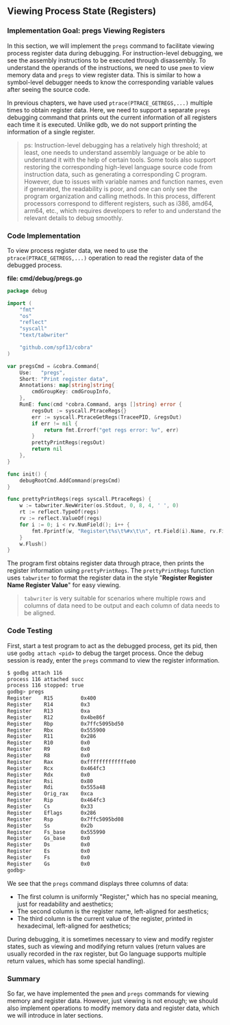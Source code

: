 ## Viewing Process State (Registers)

### Implementation Goal: pregs Viewing Registers

In this section, we will implement the `pregs` command to facilitate viewing process register data during debugging. For instruction-level debugging, we see the assembly instructions to be executed through disassembly. To understand the operands of the instructions, we need to use `pmem` to view memory data and `pregs` to view register data. This is similar to how a symbol-level debugger needs to know the corresponding variable values after seeing the source code.

In previous chapters, we have used `ptrace(PTRACE_GETREGS,...)` multiple times to obtain register data. Here, we need to support a separate `pregs` debugging command that prints out the current information of all registers each time it is executed. Unlike gdb, we do not support printing the information of a single register.

> ps: Instruction-level debugging has a relatively high threshold; at least, one needs to understand assembly language or be able to understand it with the help of certain tools. Some tools also support restoring the corresponding high-level language source code from instruction data, such as generating a corresponding C program. However, due to issues with variable names and function names, even if generated, the readability is poor, and one can only see the program organization and calling methods. In this process, different processors correspond to different registers, such as i386, amd64, arm64, etc., which requires developers to refer to and understand the relevant details to debug smoothly.

### Code Implementation

To view process register data, we need to use the `ptrace(PTRACE_GETREGS,...)` operation to read the register data of the debugged process.

**file: cmd/debug/pregs.go**

```go
package debug

import (
	"fmt"
	"os"
	"reflect"
	"syscall"
	"text/tabwriter"

	"github.com/spf13/cobra"
)

var pregsCmd = &cobra.Command{
	Use:   "pregs",
	Short: "Print register data",
	Annotations: map[string]string{
		cmdGroupKey: cmdGroupInfo,
	},
	RunE: func(cmd *cobra.Command, args []string) error {
		regsOut := syscall.PtraceRegs{}
		err := syscall.PtraceGetRegs(TraceePID, &regsOut)
		if err != nil {
			return fmt.Errorf("get regs error: %v", err)
		}
		prettyPrintRegs(regsOut)
		return nil
	},
}

func init() {
	debugRootCmd.AddCommand(pregsCmd)
}

func prettyPrintRegs(regs syscall.PtraceRegs) {
	w := tabwriter.NewWriter(os.Stdout, 0, 8, 4, ' ', 0)
	rt := reflect.TypeOf(regs)
	rv := reflect.ValueOf(regs)
	for i := 0; i < rv.NumField(); i++ {
		fmt.Fprintf(w, "Register\t%s\t%#x\t\n", rt.Field(i).Name, rv.Field(i).Uint())
	}
	w.Flush()
}
```

The program first obtains register data through ptrace, then prints the register information using `prettyPrintRegs`. The `prettyPrintRegs` function uses `tabwriter` to format the register data in the style "**Register	Register Name	Register Value**" for easy viewing.

> `tabwriter` is very suitable for scenarios where multiple rows and columns of data need to be output and each column of data needs to be aligned.

### Code Testing

First, start a test program to act as the debugged process, get its pid, then use `godbg attach <pid>` to debug the target process. Once the debug session is ready, enter the `pregs` command to view the register information.

```bash
$ godbg attach 116
process 116 attached succ
process 116 stopped: true
godbg> pregs
Register    R15         0x400             
Register    R14         0x3               
Register    R13         0xa               
Register    R12         0x4be86f          
Register    Rbp         0x7ffc5095bd50    
Register    Rbx         0x555900          
Register    R11         0x286             
Register    R10         0x0               
Register    R9          0x0               
Register    R8          0x0               
Register    Rax         0xfffffffffffffe00  
Register    Rcx         0x464fc3          
Register    Rdx         0x0               
Register    Rsi         0x80              
Register    Rdi         0x555a48          
Register    Orig_rax    0xca              
Register    Rip         0x464fc3          
Register    Cs          0x33              
Register    Eflags      0x286             
Register    Rsp         0x7ffc5095bd08    
Register    Ss          0x2b              
Register    Fs_base     0x555990          
Register    Gs_base     0x0               
Register    Ds          0x0               
Register    Es          0x0               
Register    Fs          0x0               
Register    Gs          0x0               
godbg> 
```

We see that the `pregs` command displays three columns of data:

- The first column is uniformly "Register," which has no special meaning, just for readability and aesthetics;
- The second column is the register name, left-aligned for aesthetics;
- The third column is the current value of the register, printed in hexadecimal, left-aligned for aesthetics;

During debugging, it is sometimes necessary to view and modify register states, such as viewing and modifying return values (return values are usually recorded in the rax register, but Go language supports multiple return values, which has some special handling).

### Summary

So far, we have implemented the `pmem` and `pregs` commands for viewing memory and register data. However, just viewing is not enough; we should also implement operations to modify memory data and register data, which we will introduce in later sections.
